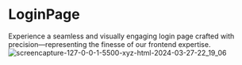 # LoginPage
Experience a seamless and visually engaging login page crafted with precision—representing the finesse of our frontend expertise.
![screencapture-127-0-0-1-5500-xyz-html-2024-03-27-22_19_06](https://github.com/Pranjalbajpai3030/LoginPage/assets/127866867/5a9d7c20-0211-42cf-a026-5fdbe530b435)
